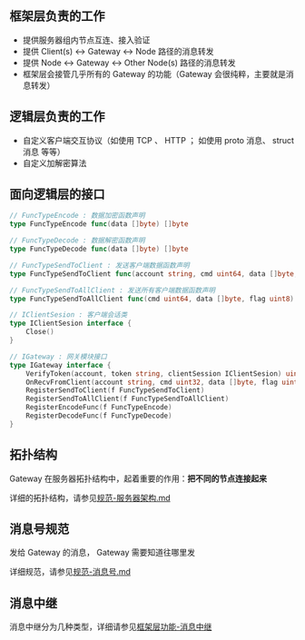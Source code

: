 ## 框架层负责的工作

- 提供服务器组内节点互连、接入验证
- 提供 Client(s) <-> Gateway <-> Node 路径的消息转发
- 提供 Node <-> Gateway <-> Other Node(s) 路径的消息转发
- 框架层会接管几乎所有的 Gateway 的功能（Gateway 会很纯粹，主要就是消息转发）


## 逻辑层负责的工作

- 自定义客户端交互协议（如使用 TCP 、 HTTP ； 如使用 proto 消息、 struct 消息 等等）
- 自定义加解密算法

## 面向逻辑层的接口

```go
// FuncTypeEncode : 数据加密函数声明
type FuncTypeEncode func(data []byte) []byte

// FuncTypeDecode : 数据解密函数声明
type FuncTypeDecode func(data []byte) []byte

// FuncTypeSendToClient : 发送客户端数据函数声明
type FuncTypeSendToClient func(account string, cmd uint64, data []byte, flag uint8) bool

// FuncTypeSendToAllClient : 发送所有客户端数据函数声明
type FuncTypeSendToAllClient func(cmd uint64, data []byte, flag uint8) bool

// IClientSesion : 客户端会话类
type IClientSesion interface {
	Close()
}

// IGateway : 网关模块接口
type IGateway interface {
	VerifyToken(account, token string, clientSession IClientSesion) uint32            // 令牌验证。返回值： 0 成功；1 令牌错误； 2 系统错误
	OnRecvFromClient(account string, cmd uint32, data []byte, flag uint8) (done bool) // 可自定义客户端交互协议。 逻辑层代码处理好协议相关事宜后，主动调用该函数，把数据投递给框架层。 done 为 true ，表示框架层接管处理该消息
	RegisterSendToClient(f FuncTypeSendToClient)                                      // 可自定义客户端交互协议。 框架层收到其他服务节点来的消息，调用此函数注册的回调，把数据投递给逻辑层。 逻辑层可处理协议相关事宜
	RegisterSendToAllClient(f FuncTypeSendToAllClient)                                // 可自定义客户端交互协议
	RegisterEncodeFunc(f FuncTypeEncode)                                              // 可自定义加解密算法
	RegisterDecodeFunc(f FuncTypeDecode)                                              // 可自定义加解密算法
}
```

## 拓扑结构

Gateway 在服务器拓扑结构中，起着重要的作用：**把不同的节点连接起来**

详细的拓扑结构，请参见[规范-服务器架构.md](规范-服务器架构.md)

## 消息号规范

发给 Gateway 的消息， Gateway 需要知道往哪里发

详细规范，请参见[规范-消息号.md](规范-消息号.md)

## 消息中继

消息中继分为几种类型，详细请参见[框架层功能-消息中继](框架层功能-消息中继.md)
